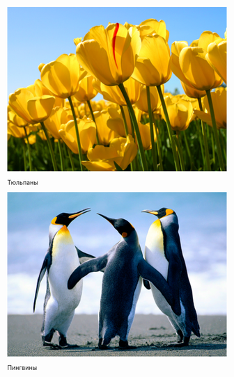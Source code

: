 

![Tulips](/static/imgs/dudavik/32d83bf2-dbb7-11ed-b586-3c970e638a14.jpg)

Тюльпаны

![Penguins](/static/imgs/dudavik/33ff8234-dbb7-11ed-9378-3c970e638a14.jpg)

Пингвины